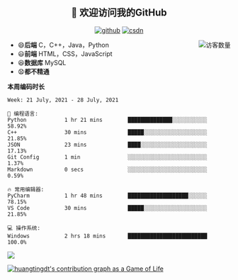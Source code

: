 <h2 align="center">👋 欢迎访问我的GitHub</h2>
  <p align="center">
    <a href="https://github.com/Huangtingdt/Huangtingdt"><img src="https://img.shields.io/badge/GitHub-ff79c6" alt="github"></a>
    <a href="https://blog.csdn.net/qq_43531216"><img src="https://img.shields.io/badge/CSDN-cf000e" alt="csdn"></a>
  </p>

  <img align='right' src="https://profile-counter.glitch.me/Huangtingdt/count.svg" alt="访客数量"/>

  - 😄**后端** C，C++，Java，Python
  - 😃**前端** HTML，CSS，JavaScript
  - 😆**数据库** MySQL
  - 😧**都不精通**

  **本周编码时长**

  <!--START_SECTION:waka-->
```text
Week: 21 July, 2021 - 28 July, 2021

💬 编程语言: 
Python            1 hr 21 mins        ██████████████░░░░░░░░░░░   58.92% 
C++               30 mins             █████░░░░░░░░░░░░░░░░░░░░   21.85% 
JSON              23 mins             ████░░░░░░░░░░░░░░░░░░░░░   17.13% 
Git Config        1 min               ░░░░░░░░░░░░░░░░░░░░░░░░░   1.37% 
Markdown          0 secs              ░░░░░░░░░░░░░░░░░░░░░░░░░   0.59%

🔥 常用编辑器: 
PyCharm           1 hr 48 mins        ███████████████████░░░░░░   78.15% 
VS Code           30 mins             █████░░░░░░░░░░░░░░░░░░░░   21.85%

💻 操作系统: 
Windows           2 hrs 18 mins       █████████████████████████   100.0%

```


<!--END_SECTION:waka-->

[![](https://github-readme-stats.vercel.app/api?theme=onedark&username=huangtingdt)](https://github.com/anuraghazra/github-readme-stats)

  [![huangtingdt's contribution graph as a Game of Life](https://github4life.herokuapp.com/huangtingdt.gif)](https://github4life.herokuapp.com/huangtingdt)

